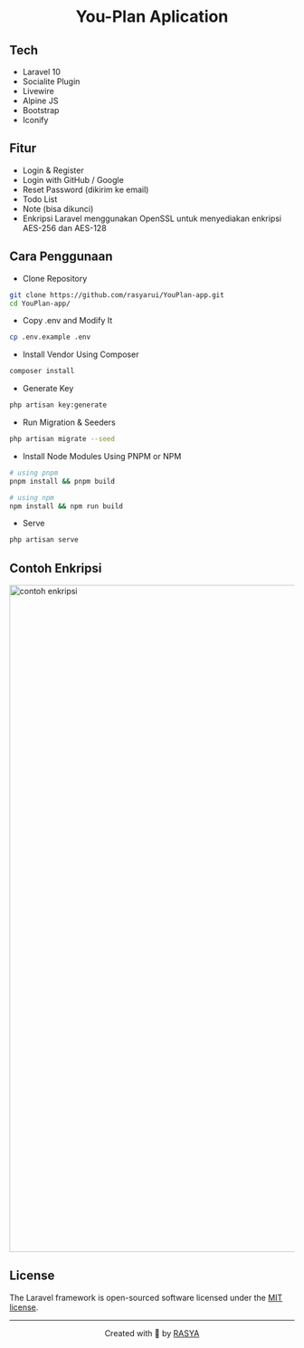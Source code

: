 <h1 align="center">You-Plan Aplication</h1>

## Tech

-   Laravel 10
-   Socialite Plugin
-   Livewire
-   Alpine JS
-   Bootstrap
-   Iconify

## Fitur

-   Login & Register
-   Login with GitHub / Google
-   Reset Password (dikirim ke email)
-   Todo List
-   Note (bisa dikunci)
-   Enkripsi Laravel menggunakan OpenSSL untuk menyediakan enkripsi AES-256 dan AES-128

## Cara Penggunaan

-   Clone Repository

```bash
git clone https://github.com/rasyarui/YouPlan-app.git
cd YouPlan-app/
```

-   Copy .env and Modify It

```bash
cp .env.example .env
```

-   Install Vendor Using Composer

```bash
composer install
```

-   Generate Key

```bash
php artisan key:generate
```

-   Run Migration & Seeders

```bash
php artisan migrate --seed
```

-   Install Node Modules Using PNPM or NPM

```bash
# using pnpm
pnpm install && pnpm build

# using npm
npm install && npm run build
```

-   Serve

```bash
php artisan serve
```

## Contoh Enkripsi


<img width="1178" alt="contoh enkripsi" src="https://github.com/user-attachments/assets/2e41aa98-1ce8-4b53-862e-8ce56f9c72e2">

## License

The Laravel framework is open-sourced software licensed under the [MIT license](https://opensource.org/licenses/MIT).

---

<p align="center">Created with 💚 by <a href="https://rasya-design.vercel.app/" target="_blank">RASYA</a></p>
